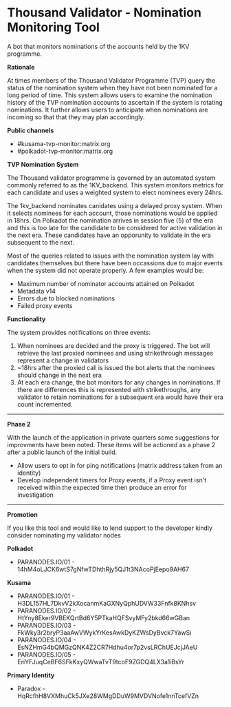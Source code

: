 # Thousand Validator - Nomination Monitoring Tool
A bot that monitors nominations of the accounts held by the 1KV programme.

<b>Rationale</b>
<br/>
<p>At times members of the Thousand Validator Programme (TVP) query the status of the nomination system when they have not been nominated for a long period of time. 
This system allows users to examine the nomination history of the TVP nomination accounts to ascertain if the system is rotating nominations.  It further allows users to anticipate when nominations are incoming so that that they may plan accordingly.
</p>

 
 <b>Public channels</b>
 <ul>
  <li>#kusama-tvp-monitor:matrix.org</li>
  <li>#polkadot-tvp-monitor:matrix.org</li>
 </ul>
 
 <b>TVP Nomination System</b>
 <p>The Thousand validator programme is governed by an automated system commonly referred to as the 1KV_backend.  This system monitors metrics for each candidate and 
    uses a weighted system to elect nominees every 24hrs.
</p>
<p>
  The 1kv_backend nominates canidates using a delayed proxy system.  When it selects nominees for each account, those nominations would be applied in 18hrs.  On Polkadot the nomination arrives in session five (5) of the era and this is too late for the candidate to be considered for active validation in the next era.  These candidates have an opporunity to validate in the era subsequent to the next.
  </p>
  <p>
  Most of the queries related to issues with the nomination system lay with candidates themselves but there have been occassions due to major events when the system did not operate properly.  A few examples would be:
  <ul>
    <li> Maximum number of nominator accounts attained on Polkadot </li>
    <li> Metadata v14 </li>
    <li> Errors due to blocked nominations </li>
    <li> Failed proxy events </li>
    </ul>
       
  </p>
 
 <b>Functionality</b>
 
<p>
  The system provides notifications on three events:
</p>
<ol>
  <li>When nominees are decided and the proxy is triggered.  The bot will retrieve the last proxied nominees and using strikethrough messages represent a change in validators</li>
  <li>~18hrs after the proxied call is issued the bot alerts that the nominees should change in the next era</li>
  <li> At each era change, the bot monitors for any changes in nominations.  If there are differences this is represented with strikethroughs, any validator to retain nominations for a subsequent era would have their era count incremented.</li>
</ol>
 <hr/>
 <b>Phase 2</b>
 <br/>
<p>With the launch of the application in private quarters some suggestions for improvments have been noted.  These items will be actioned as a phase 2 after a public launch of the initial build.
<ul>
 <li>Allow users to opt in for ping notifications (matrix address taken from an identity)</li>
 <li>Develop independent timers for Proxy events, if a Proxy event isn't received within the expected time then produce an error for investigation</li>
 </ul>
</p>
 
 
<hr/>
<b>Promotion</b>

<p>If you like this tool and would like to lend support to the developer kindly consider nominating my validator nodes

<b>Polkadot</b>
  <ul><li>PARANODES.IO/01 - 14hM4oLJCK6wtS7gNfwTDhthRjy5QJ1t3NAcoPjEepo9AH67</li></ul>

 <b>Kusama</b> 
 <ul>
    <li>PARANODES.IO/01 - H3DL157HL7DkvV2kXocanmKaGXNyQphUDVW33Fnfk8KNhsv</li>
    <li>PARANODES.IO/02 - HtYny8Eker9VBEKQrtBd6Y5PTkaHQFSvyMFy2bkd66wGBan</li>
    <li>PARANODES.IO/03 - FkWky3r2bryP3aaAwVWykYrKesAwkDyKZWsDyBvck7YawSi</li>
    <li>PARANODES.IO/04 - EsNZHmG4bQMGzQNK4Z2CR7Hdhu4or7p2vsLRChUEJcjJAeU</li>
    <li>PARANODES.IO/05 - EriYFJuqCeBF6SFkKxyQWwaTvT9tcoF9ZGDQ4LX3a1iBsYr</li>
 </ul>
</p>
 
<p>
<b>Primary Identity</b>
<ul><li>Paradox - HqRcfhH8VXMhuCk5JXe28WMgDDuW9MVDVNofe1nnTcefVZn</li></ul></p>
